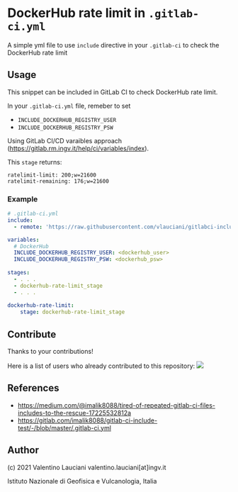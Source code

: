 # DockerHub rate limit in `.gitlab-ci.yml`
A simple yml file to use `include` directive in your `.gitlab-ci` to check the DockerHub rate limit

## Usage

This snippet can be included in GitLab CI to check DockerHub rate limit.

In your `.gitlab-ci.yml` file, remeber to set 
- `INCLUDE_DOCKERHUB_REGISTRY_USER` 
- `INCLUDE_DOCKERHUB_REGISTRY_PSW`

Using GitLab CI/CD varaibles approach (https://gitlab.rm.ingv.it/help/ci/variables/index).

This `stage` returns:
```
ratelimit-limit: 200;w=21600
ratelimit-remaining: 176;w=21600
```

### Example

```yml
# .gitlab-ci.yml
include:
  - remote: 'https://raw.githubusercontent.com/vlauciani/gitlabci-include-for-dockerhub-rate-limit/main/dockerhub-rate-limit.yml'

variables:
  # DockerHub
  INCLUDE_DOCKERHUB_REGISTRY_USER: <dockerhub_user>
  INCLUDE_DOCKERHUB_REGISTRY_PSW: <dockerhub_psw>
    
stages:
  - . . .
  - dockerhub-rate-limit_stage
  - . . .
  
dockerhub-rate-limit:
    stage: dockerhub-rate-limit_stage  
```

## Contribute
Thanks to your contributions!

Here is a list of users who already contributed to this repository:
<a href="https://github.com/vlauciani/gitlabci-include-for-dockerhub-rate-limit/graphs/contributors">
  <img src="https://contrib.rocks/image?repo=vlauciani/gitlabci-include-for-dockerhub-rate-limit" />
</a>

## References
- https://medium.com/@imalik8088/tired-of-repeated-gitlab-ci-files-includes-to-the-rescue-17225532812a
- https://gitlab.com/imalik8088/gitlab-ci-include-test/-/blob/master/.gitlab-ci.yml

## Author
(c) 2021 Valentino Lauciani valentino.lauciani[at]ingv.it

Istituto Nazionale di Geofisica e Vulcanologia, Italia
